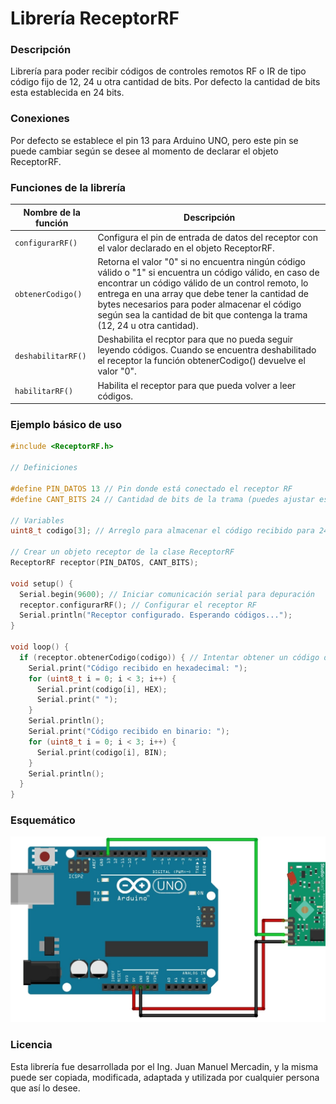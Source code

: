 # Librería ReceptorRF

### Descripción

Librería para poder recibir códigos de controles remotos RF o IR de tipo código fijo de 12, 24 u otra cantidad de bits. Por defecto la cantidad de bits esta establecida en 24 bits.

### Conexiones

Por defecto se establece el pin 13 para Arduino UNO, pero este pin se puede cambiar según se desee al momento de declarar el objeto ReceptorRF.

### Funciones de la librería

| Nombre de la función | Descripción                    |
| ------------- | ------------------------------ |
| `configurarRF()`      | Configura el pin de entrada de datos del receptor con el valor declarado en el objeto ReceptorRF.       |
| `obtenerCodigo()`   | Retorna el valor  "0"  si no encuentra ningún código válido o "1" si encuentra un código válido, en caso de encontrar un código válido de un control remoto, lo entrega en una array que debe tener la cantidad de bytes necesarios para poder almacenar el código según sea la cantidad de bit que contenga la trama (12, 24 u otra cantidad).    |
| `deshabilitarRF()` |  Deshabilita el recptor para que no pueda seguir leyendo códigos. Cuando se encuentra deshabilitado el receptor la función obtenerCodigo() devuelve el valor "0". |
| `habilitarRF()` | Habilita el receptor para que pueda volver a leer códigos. |

### Ejemplo básico de uso
```cpp
#include <ReceptorRF.h>

// Definiciones

#define PIN_DATOS 13 // Pin donde está conectado el receptor RF
#define CANT_BITS 24 // Cantidad de bits de la trama (puedes ajustar este valor según tu necesidad)

// Variables
uint8_t codigo[3]; // Arreglo para almacenar el código recibido para 24 bits son 3 bytes

// Crear un objeto receptor de la clase ReceptorRF
ReceptorRF receptor(PIN_DATOS, CANT_BITS);

void setup() {
  Serial.begin(9600); // Iniciar comunicación serial para depuración
  receptor.configurarRF(); // Configurar el receptor RF
  Serial.println("Receptor configurado. Esperando códigos...");
}

void loop() {
  if (receptor.obtenerCodigo(codigo)) { // Intentar obtener un código del receptor
    Serial.print("Código recibido en hexadecimal: ");
    for (uint8_t i = 0; i < 3; i++) {
      Serial.print(codigo[i], HEX);
      Serial.print(" ");
    }
    Serial.println();
    Serial.print("Código recibido en binario: ");
    for (uint8_t i = 0; i < 3; i++) {
      Serial.print(codigo[i], BIN);
    }
    Serial.println();
  }
}
```
### Esquemático
![Implementación para el ejemplo básico](./Img/ArdUno_433Mhz.jpg)

### Licencia

Esta librería fue desarrollada por el Ing. Juan Manuel Mercadin, y la misma puede ser copiada, modificada, adaptada y utilizada por cualquier persona que así lo desee.
